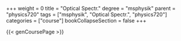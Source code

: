 +++
weight = 0
title = "Optical Spectr."
degree = "msphysik"
parent = "physics720"
tags = ["msphysik", "Optical Spectr.", "physics720"]
categories = ["course"]
bookCollapseSection = false
+++

{{< genCoursePage >}}
